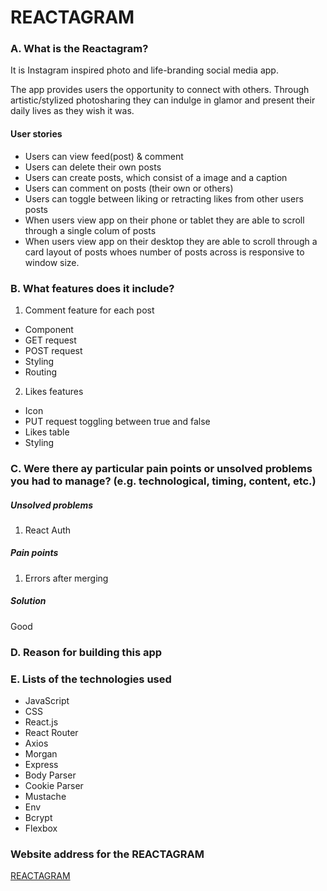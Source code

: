 # REACTAGRAM

### A. What is the Reactagram? 

It is Instagram inspired photo and life-branding social media app. 

The app provides users the opportunity to connect with others.
Through artistic/stylized photosharing they can indulge in glamor and present their daily lives as they wish it was. 

#### User stories 

- Users can view feed(post) & comment 
- Users can delete their own posts 
- Users can create posts, which consist of a image and a caption 
- Users can comment on posts (their own or others)
- Users can toggle between liking or retracting likes from other users posts 
- When users view app on their phone or tablet they are able to scroll through a single colum of posts 
- When users view app on their desktop they are able to scroll through a card layout of posts whoes number of posts across is responsive to window size. 


### B. What features does it include? 

1. Comment feature for each post 
- Component 
- GET request 
- POST request 
- Styling 
- Routing 

2. Likes features 
- Icon 
- PUT request toggling between true and false 
- Likes table 
- Styling 


### C. Were there ay particular pain points or unsolved problems you had to manage? (e.g. technological, timing, content, etc.)

##### Unsolved problems

1. React Auth 


##### Pain points 

1. Errors after merging


##### Solution 

Good 


### D. Reason for building this app 




### E. Lists of the technologies used 

- JavaScript 
- CSS
- React.js
- React Router 
- Axios 
- Morgan 
- Express 
- Body Parser 
- Cookie Parser 
- Mustache 
- Env 
- Bcrypt 
- Flexbox 


### Website address for the REACTAGRAM 
[REACTAGRAM](https://reactagram-app.herokuapp.com)

